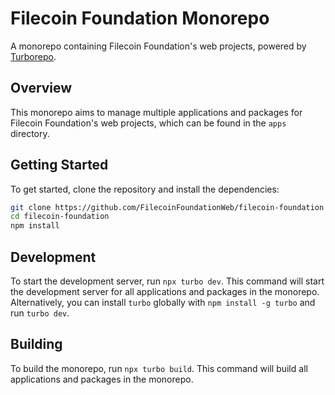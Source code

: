# Filecoin Foundation Monorepo

A monorepo containing Filecoin Foundation's web projects, powered by [Turborepo](https://turbo.build/repo/docs).

## Overview

This monorepo aims to manage multiple applications and packages for Filecoin Foundation's web projects, which can be found in the `apps` directory.

## Getting Started

To get started, clone the repository and install the dependencies:

```bash
git clone https://github.com/FilecoinFoundationWeb/filecoin-foundation
cd filecoin-foundation
npm install
```

## Development

To start the development server, run `npx turbo dev`. This command will start the development server for all applications and packages in the monorepo. Alternatively, you can install `turbo` globally with `npm install -g turbo` and run `turbo dev`.

## Building

To build the monorepo, run `npx turbo build`. This command will build all applications and packages in the monorepo.
